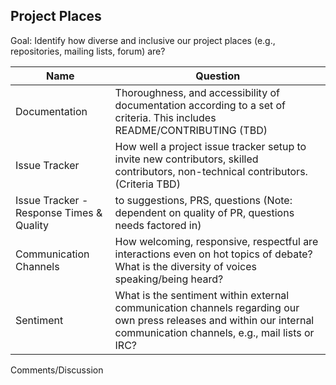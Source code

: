 ## Project Places

Goal: Identify how diverse and inclusive  our project places (e.g., repositories, mailing lists, forum) are?

Name | Question
--- | ---
Documentation | Thoroughness, and accessibility of documentation according to a set of criteria. This includes README/CONTRIBUTING (TBD)
Issue Tracker | How well a project issue tracker setup to invite new contributors, skilled contributors,  non-technical contributors. (Criteria TBD)
Issue Tracker - Response Times & Quality | to suggestions, PRS, questions (Note: dependent on quality of PR, questions needs factored in)
Communication Channels | How welcoming, responsive, respectful are interactions even on hot topics of debate?  What is the diversity of voices speaking/being heard?
Sentiment | What is the sentiment within external communication channels regarding our own press releases and within our internal communication channels, e.g., mail lists or IRC?
Comments/Discussion
